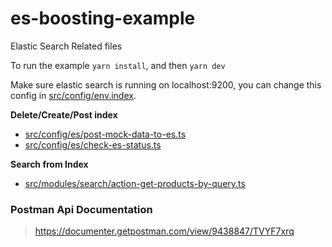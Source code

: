 # es-boosting-example

Elastic Search Related files

To run the example
`yarn install`, and then `yarn dev`

Make sure elastic search is running on localhost:9200, you can change this config in [src/config/env.index](https://github.com/umimehar/es-boosting-example/blob/master/src/config/env/index.ts ).


**Delete/Create/Post index**
 - [src/config/es/post-mock-data-to-es.ts](https://github.com/umimehar/es-boosting-example/blob/master/src/config/es/post-mock-data-to-es.ts "post-mock-data-to-es.ts")
 -  [src/config/es/check-es-status.ts](https://github.com/umimehar/es-boosting-example/blob/master/src/config/es/check-es-status.ts "check-es-status.ts")
 
 **Search from Index**
 
 - [src/modules/search/action-get-products-by-query.ts](https://github.com/umimehar/es-boosting-example/blob/master/src/modules/search/action-get-products-by-query.ts "action-get-products-by-query.ts")
 


### Postman Api Documentation
> https://documenter.getpostman.com/view/9438847/TVYF7xrq
